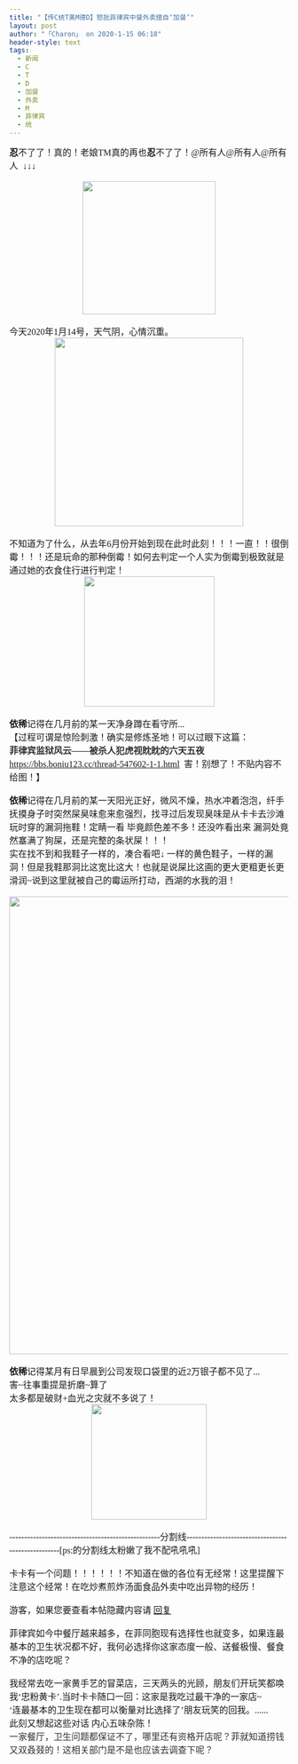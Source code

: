 ```yaml
---
title: "【传C统T美M德D】怒批菲律宾中餐外卖擅自‘加餐’"
layout: post
author: "「Charon」 on 2020-1-15 06:18"
header-style: text
tags:
  - 新闻
  - C
  - T
  - D
  - 加餐
  - 外卖
  - M
  - 菲律宾
  - 统
---
```


<head>
 <script type="text/javascript">replyreload += ',' + 5981942;</script>
</head>
<body>
 <font face="微软雅黑"><font size="3"><strong>忍</strong>不了了！真的！老娘TM真的再也<strong>忍</strong>不了了！@所有人@所有人@所有人&nbsp;&nbsp;↓↓↓</font></font>
 <font face="微软雅黑"><font size="3"><br> </font></font>
 <br> 
 <div align="center"> 
  <ignore_js_op> 
   <img aid="1327103" src="https://bbs.boniu123.cc/data/attachment/forum/202001/14/132140vxgzdsezexx5g1e1.jpg" zoomfile="data/attachment/forum/202001/14/132140vxgzdsezexx5g1e1.jpg" file="data/attachment/forum/202001/14/132140vxgzdsezexx5g1e1.jpg" width="240" inpost="1"> 
   <div class="tip tip_4 aimg_tip" id="aimg_1327103_menu" style="position: absolute; display: none" disautofocus="true"> 
    <div class="xs0"> 
     <p><strong>TIM截图20200113110740.jpg</strong> <em class="xg1">(15.67 KB, 下载次数: 0)</em></p> 
     <p> <a href="forum.php?mod=attachment&amp;aid=MTMyNzEwM3w1YjgxYzNjNXwxNTc5MDQ2NzA4fDB8NTUxNTAy&amp;nothumb=yes" target="_blank">下载附件</a> &nbsp;<a href="javascript:;" onclick="showWindow(this.id, this.getAttribute('url'), 'get', 0);" id="savephoto_1327103" url="home.php?mod=spacecp&amp;ac=album&amp;op=saveforumphoto&amp;aid=1327103&amp;handlekey=savephoto_1327103">保存到相册</a> </p> 
     <p class="xg1 y"><span title="2020-1-14 13:21">昨天&nbsp;13:21</span> 上传</p> 
    </div> 
    <div class="tip_horn"></div> 
   </div> 
  </ignore_js_op> 
 </div>
 <font face="微软雅黑"><font size="3"><br> 今天2020年1月14号，天气阴，心情沉重。<br> 
   <div align="center"> 
    <ignore_js_op> 
     <img aid="1327150" src="https://bbs.boniu123.cc/data/attachment/forum/202001/14/160924tzw7h0nwnhiix27s.jpg" zoomfile="data/attachment/forum/202001/14/160924tzw7h0nwnhiix27s.jpg" file="data/attachment/forum/202001/14/160924tzw7h0nwnhiix27s.jpg" width="340" inpost="1"> 
     <div class="tip tip_4 aimg_tip" id="aimg_1327150_menu" style="position: absolute; display: none" disautofocus="true"> 
      <div class="xs0"> 
       <p><strong>TIM截图20200114144221.jpg</strong> <em class="xg1">(17.21 KB, 下载次数: 0)</em></p> 
       <p> <a href="forum.php?mod=attachment&amp;aid=MTMyNzE1MHwyZmE2MjU2ZHwxNTc5MDQ2NzA4fDB8NTUxNTAy&amp;nothumb=yes" target="_blank">下载附件</a> &nbsp;<a href="javascript:;" onclick="showWindow(this.id, this.getAttribute('url'), 'get', 0);" id="savephoto_1327150" url="home.php?mod=spacecp&amp;ac=album&amp;op=saveforumphoto&amp;aid=1327150&amp;handlekey=savephoto_1327150">保存到相册</a> </p> 
       <p class="xg1 y"><span title="2020-1-14 16:09">昨天&nbsp;16:09</span> 上传</p> 
      </div> 
      <div class="tip_horn"></div> 
     </div> 
    </ignore_js_op> 
   </div></font></font>
 <font face="微软雅黑"><font size="3"><br> 不知道为了什么，从去年6月份开始到现在此时此刻！！！一直！！很倒霉！！！还是玩命的那种倒霉！如何去判定一个人实为倒霉到极致就是通过她的衣食住行进行判定！<br> 
   <div align="center"> 
    <ignore_js_op> 
     <img aid="1327108" src="https://bbs.boniu123.cc/data/attachment/forum/202001/14/134023lzx3zss7muunutuj.jpg" zoomfile="data/attachment/forum/202001/14/134023lzx3zss7muunutuj.jpg" file="data/attachment/forum/202001/14/134023lzx3zss7muunutuj.jpg" width="235" inpost="1"> 
     <div class="tip tip_4 aimg_tip" id="aimg_1327108_menu" style="position: absolute; display: none" disautofocus="true"> 
      <div class="xs0"> 
       <p><strong>TIM截图20200113110740.jpg</strong> <em class="xg1">(14.38 KB, 下载次数: 0)</em></p> 
       <p> <a href="forum.php?mod=attachment&amp;aid=MTMyNzEwOHxmNzdlZTAyNHwxNTc5MDQ2NzA4fDB8NTUxNTAy&amp;nothumb=yes" target="_blank">下载附件</a> &nbsp;<a href="javascript:;" onclick="showWindow(this.id, this.getAttribute('url'), 'get', 0);" id="savephoto_1327108" url="home.php?mod=spacecp&amp;ac=album&amp;op=saveforumphoto&amp;aid=1327108&amp;handlekey=savephoto_1327108">保存到相册</a> </p> 
       <p class="xg1 y"><span title="2020-1-14 13:40">昨天&nbsp;13:40</span> 上传</p> 
      </div> 
      <div class="tip_horn"></div> 
     </div> 
    </ignore_js_op> 
   </div><br> <strong>依稀</strong>记得在几月前的某一天净身蹲在看守所...<br> 【过程可谓是惊险刺激！确实是修炼圣地！可以过眼下这篇：<br> <strong><font color="#333333">菲律宾监狱风云——被杀人犯虎视眈眈的六天五夜</font></strong><br> <a href="https://bbs.boniu123.cc/thread-547602-1-1.html" target="_blank">https://bbs.boniu123.cc/thread-547602-1-1.html</a>&nbsp;&nbsp;害！别想了！不贴内容不给图！】<br> <br> <strong>依稀</strong>记得在几月前的某一天阳光正好，微风不燥，热水冲着泡泡，纤手抚摸身子时突然屎臭味愈来愈强烈，找寻过后发现臭味是从卡卡去沙滩玩时穿的漏洞拖鞋！定睛一看 毕竟颜色差不多！还没咋看出来 漏洞处竟然塞满了狗屎，还是完整的条状屎！！！<br> 实在找不到和我鞋子一样的，凑合看吧↓ 一样的黄色鞋子，一样的漏洞！但是我鞋那洞比这宽比这大！也就是说屎比这画的更大更粗更长更滑润~说到这里就被自己的霉运所打动，西湖的水我的泪！<br> <br> 
   <div align="center"> 
    <ignore_js_op> 
     <img aid="1327107" src="https://bbs.boniu123.cc/data/attachment/forum/202001/14/133343p37vmv4b11kk1brv.jpg" zoomfile="data/attachment/forum/202001/14/133343p37vmv4b11kk1brv.jpg" file="data/attachment/forum/202001/14/133343p37vmv4b11kk1brv.jpg" width="825" inpost="1"> 
     <div class="tip tip_4 aimg_tip" id="aimg_1327107_menu" style="position: absolute; display: none" disautofocus="true"> 
      <div class="xs0"> 
       <p><strong>TIM截图20200113110740.jpg</strong> <em class="xg1">(124.42 KB, 下载次数: 0)</em></p> 
       <p> <a href="forum.php?mod=attachment&amp;aid=MTMyNzEwN3w0MjcxMWQ5YnwxNTc5MDQ2NzA4fDB8NTUxNTAy&amp;nothumb=yes" target="_blank">下载附件</a> &nbsp;<a href="javascript:;" onclick="showWindow(this.id, this.getAttribute('url'), 'get', 0);" id="savephoto_1327107" url="home.php?mod=spacecp&amp;ac=album&amp;op=saveforumphoto&amp;aid=1327107&amp;handlekey=savephoto_1327107">保存到相册</a> </p> 
       <p class="xg1 y"><span title="2020-1-14 13:33">昨天&nbsp;13:33</span> 上传</p> 
      </div> 
      <div class="tip_horn"></div> 
     </div> 
    </ignore_js_op> 
   </div><br> <strong>依稀</strong>记得某月有日早晨到公司发现口袋里的近2万银子都不见了...<br> 害~往事重提是折磨~算了 <br> 太多都是破财+血光之灾就不多说了！ <br> 
   <div align="center"> 
    <ignore_js_op> 
     <img aid="1327136" src="https://bbs.boniu123.cc/data/attachment/forum/202001/14/150024lzf8tphfessb8hv6.jpg" zoomfile="data/attachment/forum/202001/14/150024lzf8tphfessb8hv6.jpg" file="data/attachment/forum/202001/14/150024lzf8tphfessb8hv6.jpg" width="208" inpost="1"> 
     <div class="tip tip_4 aimg_tip" id="aimg_1327136_menu" style="position: absolute; display: none" disautofocus="true"> 
      <div class="xs0"> 
       <p><strong>TIM截图20200113110740.jpg</strong> <em class="xg1">(14.9 KB, 下载次数: 0)</em></p> 
       <p> <a href="forum.php?mod=attachment&amp;aid=MTMyNzEzNnwwZGNiZDk1NXwxNTc5MDQ2NzA4fDB8NTUxNTAy&amp;nothumb=yes" target="_blank">下载附件</a> &nbsp;<a href="javascript:;" onclick="showWindow(this.id, this.getAttribute('url'), 'get', 0);" id="savephoto_1327136" url="home.php?mod=spacecp&amp;ac=album&amp;op=saveforumphoto&amp;aid=1327136&amp;handlekey=savephoto_1327136">保存到相册</a> </p> 
       <p class="xg1 y"><span title="2020-1-14 15:00">昨天&nbsp;15:00</span> 上传</p> 
      </div> 
      <div class="tip_horn"></div> 
     </div> 
    </ignore_js_op> 
   </div><br> ---------------------------------------------------分割线---------------------------------------------------[ps:的分割线太粉嫩了我不配吼吼吼]<br> <br> 卡卡有一个问题！！！！！！不知道在做的各位有无经常！这里提醒下注意这个经常！在吃炒煮煎炸汤面食品外卖中吃出异物的经历！<br> <br> 
   <div class="locked">
     游客，如果您要查看本帖隐藏内容请 
    <a href="forum.php?mod=post&amp;action=reply&amp;fid=2&amp;tid=551502" onclick="showWindow('reply', this.href)">回复</a> 
   </div><br> 菲律宾如今中餐厅越来越多，在菲同胞现有选择性也就变多，如果连最基本的卫生状况都不好，我何必选择你这家态度一般、送餐极慢、餐食不净的店吃呢？ <br> <br> 我经常去吃一家黄手艺的冒菜店，三天两头的光顾，朋友们开玩笑都唤我‘忠粉黄卡’.当时卡卡随口一回：这家是我吃过最干净的一家店~<br> ‘连最基本的卫生现在都可以衡量对比选择了’朋友玩笑的回我。......<br> 此刻又想起这些对话 内心五味杂陈！ <br> <font color="#333333">一家餐厅，卫生问题都保证不了，哪里还有资格开店呢？菲就知道捞钱</font><font color="#333333">又双叒叕的！这</font><font color="#333333">相关部门是不是也应该去调查下呢？</font><br> </font></font>
 <br>
</body>


